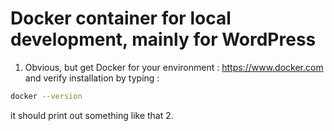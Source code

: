 # Docker container for local development, mainly for WordPress

1. Obvious, but get Docker for your environment : https://www.docker.com and verify installation by typing : 

```bash
docker --version
```
it should print out something like that
2. 